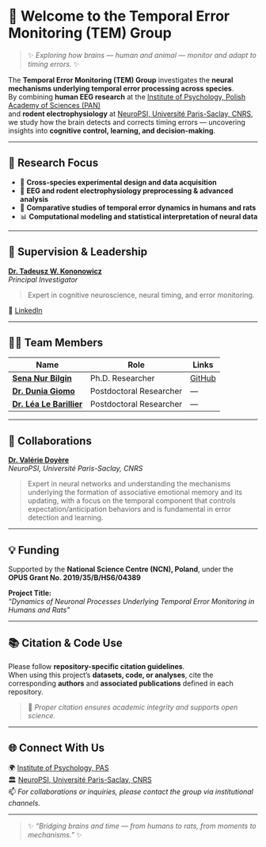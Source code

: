 # 👋 Welcome to the **Temporal Error Monitoring (TEM) Group**

> ✨ *Exploring how brains — human and animal — monitor and adapt to timing errors.* ✨  

The **Temporal Error Monitoring (TEM) Group** investigates the **neural mechanisms underlying temporal error processing across species**.  
By combining **human EEG research** at the [Institute of Psychology, Polish Academy of Sciences (PAN)](https://psych.pan.pl/en/)  
and **rodent electrophysiology** at [NeuroPSI, Université Paris-Saclay, CNRS](https://neuropsi.cnrs.fr/),  
we study how the brain detects and corrects timing errors — uncovering insights into **cognitive control, learning, and decision-making**.  

---

## 🔬 Research Focus  

- 🧩 **Cross-species experimental design and data acquisition**  
- 🧠 **EEG and rodent electrophysiology preprocessing & advanced analysis**  
- 🔄 **Comparative studies of temporal error dynamics in humans and rats**  
- 📊 **Computational modeling and statistical interpretation of neural data**  

---

## 🧠 Supervision & Leadership  

**[Dr. Tadeusz W. Kononowicz](https://scholar.google.com/citations?user=HfkBE50AAAAJ&hl=en)**  
*Principal Investigator*  
> Expert in cognitive neuroscience, neural timing, and error monitoring.  

🔗 [LinkedIn](https://www.linkedin.com/in/tadeusz-w-kononowicz-9960bb261/)  

---

## 👩‍🔬 Team Members  

| Name | Role | Links |
|------|------|-------|
| **[Sena Nur Bilgin](https://www.linkedin.com/in/sena-nur-bilgin/)** | Ph.D. Researcher | [GitHub](https://github.com/xenablgn) |
| **[Dr. Dunia Giomo](https://www.researchgate.net/profile/Dunia-Giomo)** | Postdoctoral Researcher | — |
| **[Dr. Léa Le Barillier](https://neuropsi.cnrs.fr/annuaire/lea-le-barillier/)** | Postdoctoral Researcher | — |

---

## 🤝 Collaborations  

**[Dr. Valérie Doyère](https://neuropsi.cnrs.fr/departements/cnn/equipe-valerie-doyere/)**  
*NeuroPSI, Université Paris-Saclay, CNRS*  
> Expert in neural networks and understanding the mechanisms underlying the formation of associative emotional memory and its updating, with a focus on the temporal component that controls expectation/anticipation behaviors and is fundamental in error detection and learning.  

---

## 💡 Funding  

Supported by the **National Science Centre (NCN), Poland**, under the  
**OPUS Grant No. 2019/35/B/HS6/04389**  

**Project Title:**  
*“Dynamics of Neuronal Processes Underlying Temporal Error Monitoring in Humans and Rats”*  

---

## 📚 Citation & Code Use  

Please follow **repository-specific citation guidelines**.  
When using this project’s **datasets, code, or analyses**, cite the corresponding **authors** and **associated publications** defined in each repository.  

> 📖 *Proper citation ensures academic integrity and supports open science.*  

---

## 🌐 Connect With Us  

🌍 [Institute of Psychology, PAS](https://psych.pan.pl/en/)  
🏛️ [NeuroPSI, Université Paris-Saclay, CNRS](https://neuropsi.cnrs.fr/)  
📫 *For collaborations or inquiries, please contact the group via institutional channels.*  

---

> ✨ *“Bridging brains and time — from humans to rats, from moments to mechanisms.”* ✨
